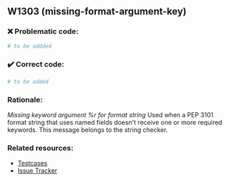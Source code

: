 ## W1303 (missing-format-argument-key)

### :x: Problematic code:

```python
# to be addded
```

### :heavy_check_mark: Correct code:

```python
# to be added
```

### Rationale:

 *Missing keyword argument %r for format string*
  Used when a PEP 3101 format string that uses named fields doesn't receive one
  or more required keywords. This message belongs to the string checker.



### Related resources:

- [Testcases](#)
- [Issue Tracker](https://github.com/PyCQA/pylint/issues?q=is%3Aissue+%22missing-format-argument-key%22+OR+%22W1303%22)
